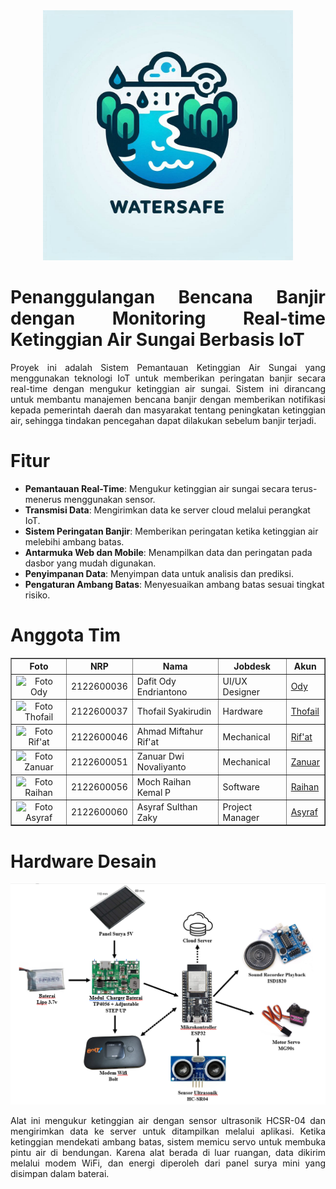 <!DOCTYPE html>
<html lang="id">
<head>
    <meta charset="UTF-8">
    <meta name="viewport" content="width=device-width, initial-scale=1.0">
    <meta http-equiv="X-UA-Compatible" content="ie=edge">
    <title>FLOPRO : Flood Prevention and River Observation</title>
</head>
<body>
    <div align="center">
        <img src="https://github.com/RaihanKP10/FLOPRO-Flood-Prevention-and-River-Observation/blob/main/Assets/logo%20watersafe.jpg" width="400">
    </div>
    <div align="justify">
        <h1>Penanggulangan Bencana Banjir dengan Monitoring Real-time Ketinggian Air Sungai Berbasis IoT</h1>
        <p>Proyek ini adalah Sistem Pemantauan Ketinggian Air Sungai yang menggunakan teknologi IoT untuk memberikan peringatan banjir secara real-time dengan mengukur ketinggian air sungai. Sistem ini dirancang untuk membantu manajemen bencana banjir dengan memberikan notifikasi kepada pemerintah daerah dan masyarakat tentang peningkatan ketinggian air, sehingga tindakan pencegahan dapat dilakukan sebelum banjir terjadi.</p>
    </div>
    <div>
        <h1>Fitur</h1>
        <ul>
            <li><b>Pemantauan Real-Time</b>: Mengukur ketinggian air sungai secara terus-menerus menggunakan sensor.</li>
            <li><b>Transmisi Data</b>: Mengirimkan data ke server cloud melalui perangkat IoT.</li>
            <li><b>Sistem Peringatan Banjir</b>: Memberikan peringatan ketika ketinggian air melebihi ambang batas.</li>
            <li><b>Antarmuka Web dan Mobile</b>: Menampilkan data dan peringatan pada dasbor yang mudah digunakan.</li>
            <li><b>Penyimpanan Data</b>: Menyimpan data untuk analisis dan prediksi.</li>
            <li><b>Pengaturan Ambang Batas</b>: Menyesuaikan ambang batas sesuai tingkat risiko.</li>
        </ul>
    </div>
    <div>
        <h1>Anggota Tim</h1>
        <table style="width:100%" border="1px" cellspacing="0" cellpadding="10">
            <tr>
                <th>Foto</th>
                <th>NRP</th>
                <th>Nama</th>
                <th>Jobdesk</th>
                <th>Akun</th>
            </tr>
            <tr>
                <td align="center"><img src="https://via.placeholder.com/100" alt="Foto Ody" width="100"></td>
                <td>2122600036</td>
                <td>Dafit Ody Endriantono</td>
                <td>UI/UX Designer</td>
                <td><a href="https://github.com/DafitOdy-In">Ody</a></td>
            </tr>
            <tr>
                <td align="center"><img src="https://via.placeholder.com/100" alt="Foto Thofail" width="100"></td>
                <td>2122600037</td>
                <td>Thofail Syakirudin</td>
                <td>Hardware</td>
                <td><a href="https://github.com/DzavanTS">Thofail</a></td>
            </tr>
            <tr>
                <td align="center"><img src="https://via.placeholder.com/100" alt="Foto Rif'at" width="100"></td>
                <td>2122600046</td>
                <td>Ahmad Miftahur Rif'at</td>
                <td>Mechanical</td>
                <td><a href="#">Rif'at</a></td>
            </tr>
            <tr>
                <td align="center"><img src="https://via.placeholder.com/100" alt="Foto Zanuar" width="100"></td>
                <td>2122600051</td>
                <td>Zanuar Dwi Novaliyanto</td>
                <td>Mechanical</td>
                <td><a href="https://github.com/ZanuarDwiNovaliyanto">Zanuar</a></td>
            </tr>
            <tr>
                <td align="center"><img src="https://via.placeholder.com/100" alt="Foto Raihan" width="100"></td>
                <td>2122600056</td>
                <td>Moch Raihan Kemal P</td>
                <td>Software</td>
                <td><a href="https://github.com/RaihanKP10">Raihan</a></td>
            </tr>
            <tr>
                <td align="center"><img src="https://via.placeholder.com/100" alt="Foto Asyraf" width="100"></td>
                <td>2122600060</td>
                <td>Asyraf Sulthan Zaky</td>
                <td>Project Manager</td>
                <td><a href="https://github.com/AsyrafSinclair">Asyraf</a></td>
            </tr>
        </table>
    </div>
    <div align="justify">
        <h1>Hardware Desain</h1>
        <img src="https://github.com/RaihanKP10/FLOPRO-Flood-Prevention-and-River-Observation/blob/main/Hardware/Blok%20Diagram%20v1.png" width="1000">
        <p>Alat ini mengukur ketinggian air dengan sensor ultrasonik HCSR-04 dan mengirimkan data ke server untuk ditampilkan melalui aplikasi. Ketika ketinggian mendekati ambang batas, sistem memicu servo untuk membuka pintu air di bendungan. Karena alat berada di luar ruangan, data dikirim melalui modem WiFi, dan energi diperoleh dari panel surya mini yang disimpan dalam baterai.</p>
    </div>

</body>
</html>

